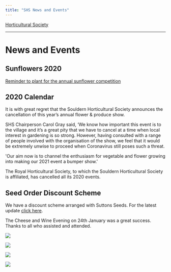 ```yaml
---
title: "SHS News and Events"
---
```



[Horticultural Society](/horticultural-society)

----

# News and Events

## Sunflowers 2020

[Reminder to plant for the annual sunflower competition](/home/announcements/sunflower2022)


## 2020 Calendar

It is with great regret that the Souldern Horticultural Society announces the cancellation of this year’s annual flower & produce show.

SHS Chairperson Carol Gray said, ‘We know how important this event is to the village and it’s a great pity that we have to cancel at a time when local interest in gardening is so strong. However, having consulted with a range of people involved with the organisation of the show, we feel that it would be extremely unwise to proceed when Coronavirus still poses such a threat.

'Our aim now is to channel the enthusiasm for vegetable and flower growing into making our 2021 event a bumper show.’

The Royal Horticultural Society, to which the Souldern Horticultural Society is affiliated, has cancelled all its 2020 events. 

## Seed Order Discount Scheme

We have a discount scheme arranged with Suttons Seeds. For the latest update [click here](SeedOrders).

The Cheese and Wine Evening on 24th January was a great success. Thanks to all who assisted and attended.

![](https://lh3.googleusercontent.com/pw/ACtC-3cnI7XZdm6OqrXXkIKWTxxvAed5TA3YDDkG0POGjqXmNajqiS3ll_bFA3XFkVfaW3xiJTyptze575-dIArmMj6v0HBzToLpoNXsa7sann6DPIGd6n3-LOZuI0PDS5LVGCb14y700GQOMeHrR7_aAth-=w605-h454-no?authuser=0)

![](https://lh3.googleusercontent.com/pw/ACtC-3d45hjnjCnDs3KEH8W3G8_z4Ul_WrLkOoNQHfd3hF3OBpTk350gl6hbWp2xlOOeOxcWMi1YbdX-1BjRGbyPK7BFwwut3UsYuRy5WkqGD58pItD4GQZ0O7lMF-eimSoZuH8k5koVTCYhvE-DnxQVWqn0=w404-h303-no?authuser=0)

![](https://lh3.googleusercontent.com/pw/ACtC-3d3Q3iGoDmJuPaM1GCh1j3SEfNa6kxPFi7_KnA5BRqUpQiGrW--tfYyAu3OLotH3r3JG1u6FuGwibzophmTLnXe1-W-nBMRc5I4WOxYGdWMYGMnQKnRhmMt-R_lN3uQBg-ZGQFLylZQUAkCe2byjxgV=w323-h243-no?authuser=0)

![](https://lh3.googleusercontent.com/pw/ACtC-3dSdUjc9VqOCRI96yMxfejDtXbgs2tTfY-b07aBa9ig4U_SCKyc95v71IwRG5KOzMESA5E8z472Pg4A8YUdUty6oKxC2ByJ9GctHeQ4dM-kMVBy5mMArpkAjwBFpnODtDApft_wo-11_gQnguClHi_O=w370-h277-no?authuser=0)

